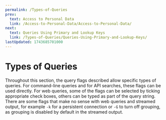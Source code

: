 ```yaml
---
permalink: /Types-of-Queries
prev:
  text: Access to Personal Data
  link: /Access-to-Personal-Data/Access-to-Personal-Data/
next:
  text: Queries Using Primary and Lookup Keys
  link: /Types-of-Queries/Queries-Using-Primary-and-Lookup-Keys/
lastUpdated: 1743685701000
---
```


# Types of Queries

Throughout this section, the query flags described allow specific types of queries. For command-line queries and for API searches, these flags can be used directly. For web queries, some of the flags can be selected by ticking appropriate check boxes, others can be typed as part of the query string. There are some flags that make no sense with web queries and streamed output, for example `-k` for a persistent connection or `-G` to turn off grouping, as grouping is disabled by default in the streamed output.
